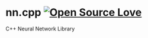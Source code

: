 # nn.cpp [![Open Source Love](https://badges.frapsoft.com/os/v1/open-source.svg?v=103)](https://github.com/ellerbrock/open-source-badges/)
C++ Neural Network Library 
